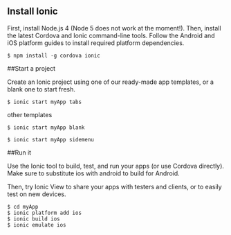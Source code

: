 ## Install Ionic
First, install Node.js 4 (Node 5 does not work at the moment!). Then, install the latest Cordova and Ionic command-line tools. Follow the Android and iOS platform guides to install required platform dependencies.

```
$ npm install -g cordova ionic
```

##Start a project

Create an Ionic project using one of our ready-made app templates, or a blank one to start fresh.

```
$ ionic start myApp tabs
```
other templates

```
$ ionic start myApp blank
```
```
$ ionic start myApp sidemenu
```


##Run it

Use the Ionic tool to build, test, and run your apps (or use Cordova directly). Make sure to substitute ios with android to build for Android.

Then, try Ionic View to share your apps with testers and clients, or to easily test on new devices.

```
$ cd myApp
$ ionic platform add ios
$ ionic build ios
$ ionic emulate ios
```